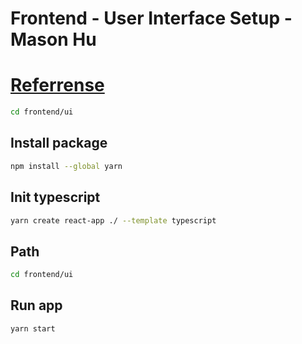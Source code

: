 # Frontend - User Interface Setup - Mason Hu

# [Referrense](https://medium.com/@xiaominghu19922/authentication-and-authorization-with-nodejs-react-and-typescript-part-2-ae9d320e4f74)

```sh
cd frontend/ui
```

## Install package

```sh
npm install --global yarn
```

## Init typescript

```sh
yarn create react-app ./ --template typescript
```

## Path

```sh
cd frontend/ui
```

## Run app

```sh
yarn start
```

```sh

```

```sh

```

```sh

```
